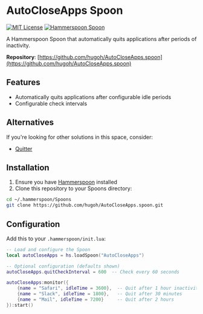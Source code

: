 # AutoCloseApps Spoon

[![MIT License](https://img.shields.io/badge/License-MIT-blue.svg)](https://opensource.org/licenses/MIT)
[![Hammerspoon Spoon](https://img.shields.io/badge/Hammerspoon-Spoon-FFA500.svg)](https://www.hammerspoon.org/docs/index.html)

A Hammerspoon Spoon that automatically quits applications after periods of inactivity.

**Repository**: [https://github.com/hugoh/AutoCloseApps.spoon](https://github.com/hugoh/AutoCloseApps.spoon)

## Features

- Automatically quits applications after configurable idle periods
- Configurable check intervals

## Alternatives

If you're looking for other solutions in this space, consider:

- [Quitter](https://marco.org/apps#quitter)

## Installation

1. Ensure you have [Hammerspoon](https://www.hammerspoon.org) installed
2. Clone this repository to your Spoons directory:
```bash
cd ~/.hammerspoon/Spoons
git clone https://github.com/hugoh/AutoCloseApps.spoon.git
```

## Configuration

Add this to your `.hammerspoon/init.lua`:

```lua
-- Load and configure the Spoon
local autoCloseApps = hs.loadSpoon("AutoCloseApps")

-- Optional configuration (defaults shown)
autoCloseApps.quitCheckInterval = 600  -- Check every 60 seconds

autoCloseApps:monitor({
    {name = "Safari", idleTime = 3600},  -- Quit after 1 hour inactivity
    {name = "Slack", idleTime = 1800},   -- Quit after 30 minutes
    {name = "Mail", idleTime = 7200}     -- Quit after 2 hours
}):start()
```

